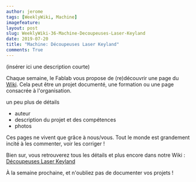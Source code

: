 ```yaml
---
author: jerome
tags: [WeeklyWiki, Machine]
imagefeature:
layout: post
slug: WeeklyWiki-36-Machine-Decoupeuses-Laser-Keyland
date: 2019-07-20
title: "Machine: Découpeuses Laser Keyland"
comments: True
---
```


(insérer ici une description courte)

Chaque semaine, le Fablab vous propose de (re)découvrir une page du [Wiki](https://wiki.fablab-lannion.org). Cela peut être un projet documenté, une formation ou une page consacrée à l'organisation.

un peu plus de détails
* auteur
* description du projet et des compétences
* photos

Ces pages ne vivent que grâce à nous/vous. Tout le monde est grandement incité à les commenter, voir les corriger !

Bien sur, vous retrouverez tous les détails et plus encore dans notre Wiki : [Découpeuses Laser Keyland](https://wiki.fablab-lannion.org/index.php?title=D%C3%A9coupeuses_Laser_Keyland)

À la semaine prochaine, et n'oubliez pas de documenter vos projets !

